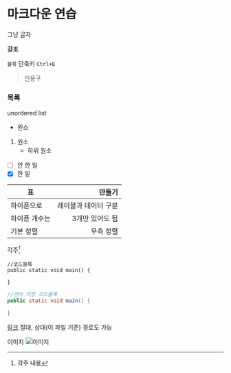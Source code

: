 # 마크다운 연습
그냥 글자

**강조**

`블록` 단축키 `Ctrl+E`

> 인용구

### 목록
unordered list
* 원소
1. 원소
    - 하위 원소
- [ ] 안 한 일
- [x] 한 일

| 표 | 만들기 |
| --- | ---: |
| 하이픈으로 | 레이블과 데이터 구분 |
| 하이픈 개수는 | 3개만 있어도 됨 |
| 기본 정렬 | 우측 정렬 |

각주[^1]
[^1]:각주 내용

```
//코드블록
public static void main() {

}
```
```java
//언어 지정 코드블록
public static void main() {

}
```

[링크](https://www.naver.com) 절대, 상대(이 파일 기준) 경로도 가능

이미지
![이미지](https://myoctocat.com/assets/images/base-octocat.svg)
  
